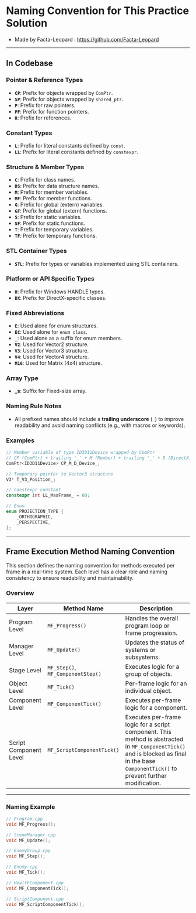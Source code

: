 # Naming Convention for This Practice Solution
- Made by Facta-Leopard : https://github.com/Facta-Leopard

---

## In Codebase

### Pointer & Reference Types
- **`CP`**: Prefix for objects wrapped by `ComPtr`.
- **`SP`**: Prefix for objects wrapped by `shared_ptr`.
- **`P`**: Prefix for raw pointers.
- **`PF`**: Prefix for function pointers.
- **`R`**: Prefix for references.

### Constant Types
- **`L`**: Prefix for literal constants defined by `const`.
- **`LL`**: Prefix for literal constants defined by `constexpr`.

### Structure & Member Types
- **`C`**: Prefix for class names.
- **`DS`**: Prefix for data structure names.
- **`M`**: Prefix for member variables.
- **`MF`**: Prefix for member functions.
- **`G`**: Prefix for global (extern) variables.
- **`GF`**: Prefix for global (extern) functions.
- **`S`**: Prefix for static variables.
- **`SF`**: Prefix for static functions.
- **`T`**: Prefix for temporary variables.
- **`TF`**: Prefix for temporary functions.

### STL Container Types
- **`STL`**: Prefix for types or variables implemented using STL containers.

### Platform or API Specific Types
- **`H`**: Prefix for Windows HANDLE types.
- **`DX`**: Prefix for DirectX-specific classes.

### Fixed Abbreviations
- **`E`**: Used alone for enum structures.
- **`EC`**: Used alone for `enum class`.
- **`_`**: Used alone as a suffix for enum members.
- **`V2`**: Used for Vector2 structure.
- **`V3`**: Used for Vector3 structure.
- **`V4`**: Used for Vector4 structure.
- **`M16`**: Used for Matrix (4x4) structure.

### Array Type
- **_s**: Suffix for Fixed-size array.

### Naming Rule Notes
- All prefixed names should include a **trailing underscore** (`_`) to improve readability and avoid naming conflicts (e.g., with macros or keywords).

### Examples
```cpp
// Member variable of type ID3D11Device wrapped by ComPtr
// CP (ComPtr) + trailing '_' + M (Member) + trailing '_' + D (DirectX) + trailing '_'
ComPtr<ID3D11Device> CP_M_D_Device_;

// Temporary pointer to Vector3 structure
V3* T_V3_Position_;

// constexpr constant
constexpr int LL_MaxFrame_ = 60;

// Enum
enum PROJECTION_TYPE {
    _ORTHOGRAPHIC,
    _PERSPECTIVE,
};
```

---

## Frame Execution Method Naming Convention

This section defines the naming convention for methods executed per frame in a real-time system. Each level has a clear role and naming consistency to ensure readability and maintainability.

### Overview

| Layer           | Method Name          | Description                                             |
|-----------------|----------------------|---------------------------------------------------------|
| Program Level   | `MF_Progress()`       | Handles the overall program loop or frame progression. |
| Manager Level   | `MF_Update()`         | Updates the status of systems or subsystems.           |
| Stage Level     | `MF_Step()`, `MF_ComponentStep()` | Executes logic for a group of objects.                 |
| Object Level    | `MF_Tick()`           | Per-frame logic for an individual object.              |
| Component Level | `MF_ComponentTick()`  | Executes per-frame logic for a component.              |
| Script Component Level | `MF_ScriptComponentTick()` | Executes per-frame logic for a script component. This method is abstracted in `MF_ComponentTick()` and is blocked as final in the base `ComponentTick()` to prevent further modification. |

---

### Naming Example

```cpp
// Program.cpp
void MF_Progress();

// SceneManager.cpp
void MF_Update();

// EnemyGroup.cpp
void MF_Step();

// Enemy.cpp
void MF_Tick();

// HealthComponent.cpp
void MF_ComponentTick();

// ScriptComponent.cpp
void MF_ScriptComponentTick();
```
